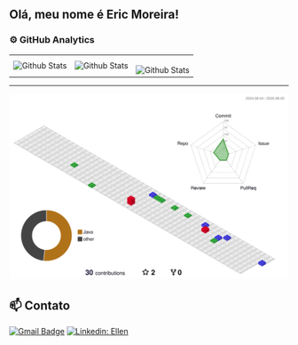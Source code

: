 ## Olá, meu nome é Eric Moreira!

### ⚙️ GitHub Analytics

<table>
  <tr>
    <td>
      <img
        align="left"
        src="https://github-readme-stats.vercel.app/api?username=iuricode&theme=dark&hide_border=false&include_all_commits=true"
        alt="Github Stats"
      />
    </td>
    <td>
      <img
        align="left"
        src="https://github-readme-stats.vercel.app/api/top-langs/?username=iuricode&theme=dark&hide_border=false&include_all_commits=true&count_private=true&layout=compact"
        alt="Github Stats"
      />
    </td>
    <td>
      <br />
      <img
        align="left"
        src="https://github-readme-streak-stats.herokuapp.com/?user=iuricode&theme=dark&hide_border=false"
        alt="Github Stats"
      />
    </td>
  </tr>
</table>

--- 

![](./profile-3d-contrib/profile-gitblock.svg)

## 📫 Contato

[![Gmail Badge](https://img.shields.io/badge/-ericmoreiradosreis@gmail.com-006bed?style=flat-square&logo=Gmail&logoColor=white&link=mailto:{ericmoreiradosreis@gmail.com})](mailto:{ericmoreiradosreis@gmail.com})
[![Linkedin: Ellen](https://img.shields.io/badge/-EricReis-blue?style=flat-square&logo=Linkedin&logoColor=white&link=https://www.linkedin.com/in/eric-reis-108244290/)](https://www.linkedin.com/in/eric-reis-108244290/)


